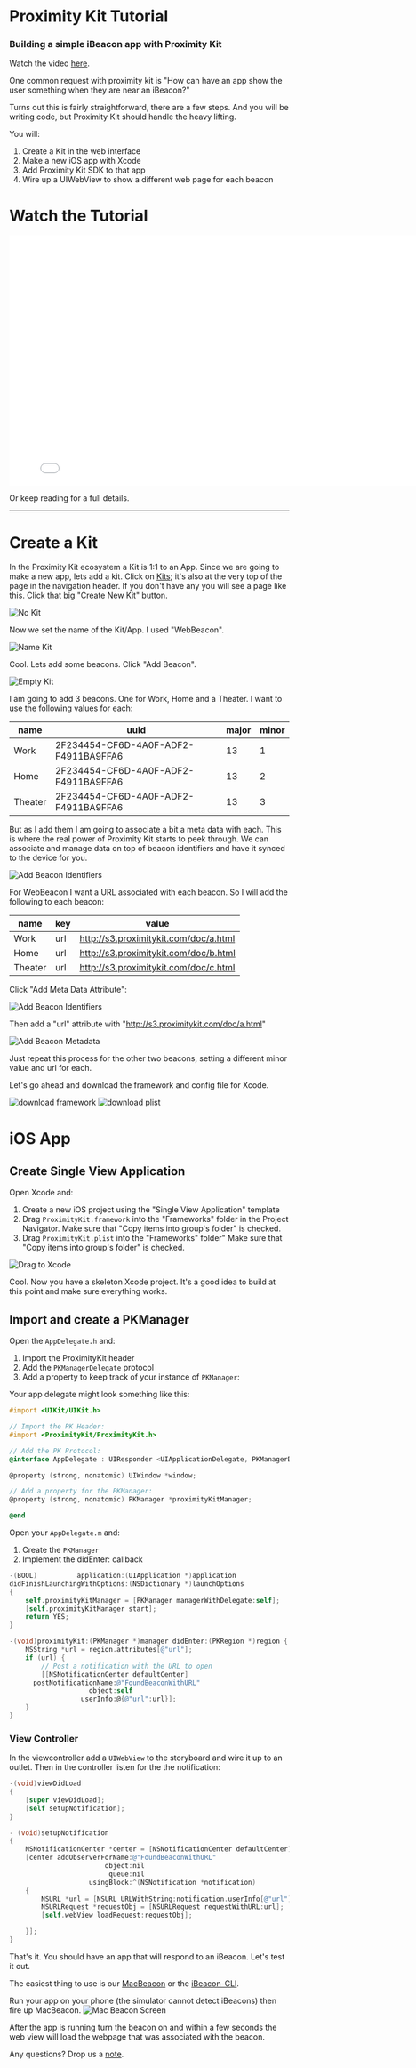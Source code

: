 # Proximity Kit Tutorial

### Building a simple iBeacon app with Proximity Kit

Watch the video [here](http://youtu.be/Ux5R2vZBleI).

One common request with proximity kit is "How can have an app show the user something when they are near an iBeacon?"

Turns out this is fairly straightforward, there are a few steps. And you will be writing code, but Proximity Kit should handle the heavy lifting.

You will:

1. Create a Kit in the web interface
1. Make a new iOS app with Xcode
1. Add Proximity Kit SDK to that app
1. Wire up a UIWebView to show a different web page for each beacon

# Watch the Tutorial

<iframe width="800" height="450" src="//www.youtube.com/embed/Ux5R2vZBleI?rel=0" frameborder="0" allowfullscreen></iframe>

Or keep reading for a full details.

---

# Create a Kit

In the Proximity Kit ecosystem a Kit is 1:1 to an App. Since we are going to make a new app, lets add a kit. Click on [Kits](/kits); it's also at the very top of the page in the navigation header. If you don't have any you will see a page like this. Click that big "Create New Kit" button.

![No Kit](no-kit.png)

Now we set the name of the Kit/App. I used "WebBeacon".

![Name Kit](name-kit.png)

Cool. Lets add some beacons. Click "Add Beacon".

![Empty Kit](empty-kit.png)

I am going to add 3 beacons. One for Work, Home and a Theater. I want to use the following values for each:

| name    | uuid                                 | major | minor |
| ----    | ----                                 | ----- | ----- |
| Work    | 2F234454-CF6D-4A0F-ADF2-F4911BA9FFA6 | 13    | 1     |
| Home    | 2F234454-CF6D-4A0F-ADF2-F4911BA9FFA6 | 13    | 2     |
| Theater | 2F234454-CF6D-4A0F-ADF2-F4911BA9FFA6 | 13    | 3     |

But as I add them I am going to associate a bit a meta data with each. This is where the real power of Proximity Kit starts to peek through. We can associate and manage data on top of beacon identifiers and have it synced to the device for you.

![Add Beacon Identifiers](add-beacon-values.png)


For WebBeacon I want a URL associated with each beacon. So I will add the following to each beacon:

| name    | key  | value                                 |
| ----    | ---- | -----                                 |
| Work    | url  | http://s3.proximitykit.com/doc/a.html |
| Home    | url  | http://s3.proximitykit.com/doc/b.html |
| Theater | url  | http://s3.proximitykit.com/doc/c.html |

Click "Add Meta Data Attribute":

![Add Beacon Identifiers](add-beacon-click.png)

Then add a "url" attribute with "http://s3.proximitykit.com/doc/a.html"

![Add Beacon Metadata](add-beacon-metadata.png)

Just repeat this process for the other two beacons, setting a different minor value and url for each.

Let's go ahead and download the framework and config file for Xcode.

![download framework](download-framework.png)
![download plist](download-plist.png)

# iOS App

## Create Single View Application

Open Xcode and:

1. Create a new iOS project using the "Single View Application" template
1. Drag `ProximityKit.framework` into the "Frameworks" folder in the Project Navigator. Make sure that "Copy items into group's folder" is checked.
1. Drag `ProximityKit.plist` into the "Frameworks" folder" Make sure that "Copy items into group's folder" is checked.

![Drag to Xcode](xcode-drag.png)

Cool. Now you have a skeleton Xcode project. It's a good idea to build at this point and make sure everything works.

## Import and create a PKManager

Open the `AppDelegate.h` and:

1. Import the ProximityKit header
1. Add the `PKManagerDelegate` protocol
1. Add a property to keep track of your instance of `PKManager`:

Your app delegate might look something like this:

```objective-c
#import <UIKit/UIKit.h>

// Import the PK Header:
#import <ProximityKit/ProximityKit.h>

// Add the PK Protocol:
@interface AppDelegate : UIResponder <UIApplicationDelegate, PKManagerDelegate>

@property (strong, nonatomic) UIWindow *window;

// Add a property for the PKManager:
@property (strong, nonatomic) PKManager *proximityKitManager;

@end
```

Open your `AppDelegate.m` and:

1. Create the `PKManager`
1. Implement the didEnter: callback


```objective-c
-(BOOL)          application:(UIApplication *)application
didFinishLaunchingWithOptions:(NSDictionary *)launchOptions
{
    self.proximityKitManager = [PKManager managerWithDelegate:self];
    [self.proximityKitManager start];
    return YES;
}

-(void)proximityKit:(PKManager *)manager didEnter:(PKRegion *)region {
    NSString *url = region.attributes[@"url"];
    if (url) {
        // Post a notification with the URL to open
        [[NSNotificationCenter defaultCenter]
	  postNotificationName:@"FoundBeaconWithURL"
	                object:self
	              userInfo:@{@"url":url}];
    }
}

```

### View Controller

In the viewcontroller add a `UIWebView` to the storyboard and wire it up to an outlet. Then in the controller listen for the the notification:

```objective-c
-(void)viewDidLoad
{
    [super viewDidLoad];
    [self setupNotification];
}

- (void)setupNotification
{
    NSNotificationCenter *center = [NSNotificationCenter defaultCenter];
    [center addObserverForName:@"FoundBeaconWithURL"
                        object:nil
                         queue:nil
                    usingBlock:^(NSNotification *notification)
    {
        NSURL *url = [NSURL URLWithString:notification.userInfo[@"url"]];
        NSURLRequest *requestObj = [NSURLRequest requestWithURL:url];
        [self.webView loadRequest:requestObj];

    }];
}
```

That's it. You should have an app that will respond to an iBeacon. Let's test it out.

The easiest thing to use is our [MacBeacon](http://www.radiusnetworks.com/macbeacon-app.html) or the [iBeacon-CLI](https://github.com/RadiusNetworks/ibeacon-cli).

Run your app on your phone (the simulator cannot detect iBeacons) then fire up MacBeacon.
![Mac Beacon Screen](mac-beacon.png)

After the app is running turn the beacon on and within a few seconds the web view will load the webpage that was associated with the beacon.

Any questions? Drop us a <a href="mailto:support@radiusnetworks.com">note</a>.
